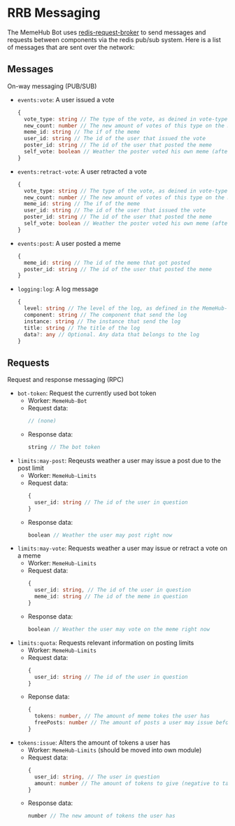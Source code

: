 # RRB Messaging

The MemeHub Bot uses [redis-request-broker](https://www.npmjs.com/package/redis-request-broker) to send messages and requests between components via the redis pub/sub system. Here is a list of messages that are sent over the network:

## Messages

On-way messaging (PUB/SUB)

 - `events:vote`: A user issued a vote
   ```ts
   {
     vote_type: string // The type of the vote, as deined in vote-types.json
     new_count: number // The new amount of votes of this type on the meme
     meme_id: string // The if of the meme
     user_id: string // The id of the user that issued the vote
     poster_id: string // The id of the user that posted the meme
     self_vote: boolean // Weather the poster voted his own meme (after the change)
   }
   ```
 - `events:retract-vote`: A user retracted a vote
   ```ts
   {
     vote_type: string // The type of the vote, as deined in vote-types.json
     new_count: number // The new amount of votes of this type on the meme
     meme_id: string // The if of the meme
     user_id: string // The id of the user that issued the vote
     poster_id: string // The id of the user that posted the meme
     self_vote: boolean // Weather the poster voted his own meme (after the change)
   }
   ```
 - `events:post`: A user posted a meme
   ```ts
   {
     meme_id: string // The id of the meme that got posted
     poster_id: string // The id of the user that posted the meme
   }
   ```
 - `logging:log`: A log message
   ```ts
   {
     level: string // The level of the log, as defined in the MemeHub-Logger
     component: string // The component that send the log
     instance: string // The instance that send the log
     title: string // The title of the log
     data?: any // Optional. Any data that belongs to the log
   }
   ```

## Requests

Request and response messaging (RPC)

 - `bot-token`: Request the currently used bot token
    - Worker: `MemeHub-Bot`
    - Request data:
      ```ts
      // (none)
      ```
    - Response data:
      ```ts
      string // The bot token
      ```
 - `limits:may-post`: Reqeusts weather a user may issue a post due to the post limit
    - Worker: `MemeHub-Limits`
    - Request data:
      ```ts
      {
        user_id: string // The id of the user in question
      }
      ```
    - Response data:
      ```ts
      boolean // Weather the user may post right now
      ```
  - `limits:may-vote`: Requests weather a user may issue or retract a vote on a meme
     - Worker: `MemeHub-Limits`
     - Request data:
       ```ts
       {
         user_id: string, // The id of the user in question
         meme_id: string // The id of the meme in question
       }
       ```
     - Response data:
       ```ts
       boolean // Weather the user may vote on the meme right now
       ```
  - `limits:quota`: Requests relevant information on posting limits
     - Worker: `MemeHub-Limits`
     - Request data:
       ```ts
       {
         user_id: string // The id of the user in question
       }
       ```
     - Reponse data:
       ```ts
       {
         tokens: number, // The amount of meme tokes the user has
         freePosts: number // The amount of posts a user may issue before having to pay with tokens
       }
       ```
  - `tokens:issue`: Alters the amount of tokens a user has
      - Worker: `MemeHub-Limits` (should be moved into own module)
      - Request data:
        ```ts
        {
          user_id: string, // The user in question
          amount: number // The amount of tokens to give (negative to take away tokens)
        }
        ```
      - Response data:
        ```ts
        number // The new amount of tokens the user has
        ```
